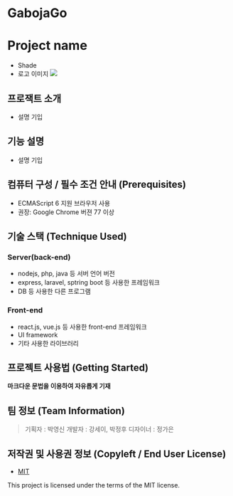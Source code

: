 # GabojaGo

# Project name
- Shade
- 로고 이미지
![](https://ifh.cc/g/q2QM69.png)


## 프로잭트 소개
- 설명 기입


## 기능 설명
 - 설명 기입

## 컴퓨터 구성 / 필수 조건 안내 (Prerequisites)
* ECMAScript 6 지원 브라우저 사용
* 권장: Google Chrome 버젼 77 이상

## 기술 스택 (Technique Used) 
### Server(back-end)
 -  nodejs, php, java 등 서버 언어 버전 
 - express, laravel, sptring boot 등 사용한 프레임워크 
 - DB 등 사용한 다른 프로그램 
 
### Front-end
 -  react.js, vue.js 등 사용한 front-end 프레임워크 
 -  UI framework
 - 기타 사용한 라이브러리



## 프로젝트 사용법 (Getting Started)
**마크다운 문법을 이용하여 자유롭게 기재**

 
## 팀 정보 (Team Information)
> 기획자 : 박영신
> 개발자 : 강세이, 박정후
> 디자이너 : 정가은

## 저작권 및 사용권 정보 (Copyleft / End User License)
 * [MIT](https://github.com/osam2020-WEB/Sample-ProjectName-TeamName/blob/master/license.md)

This project is licensed under the terms of the MIT license.
